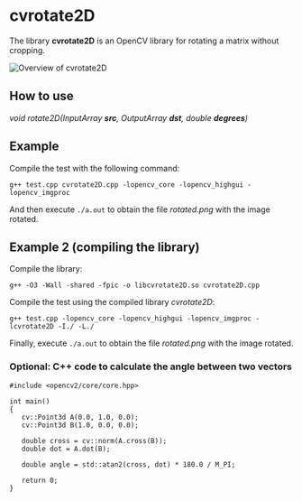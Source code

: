cvrotate2D
==========

The library **cvrotate2D** is an OpenCV library for rotating a matrix without cropping.

![Overview of cvrotate2D](https://raw.github.com/milq/cvrotate2D/master/overview.png "Overview of cvrotate2D")

How to use
----------

<i>void rotate2D(InputArray <b>src</b>, OutputArray **dst**, double <b>degrees</b>)</i>

Example
-------

Compile the test with the following command:

```
g++ test.cpp cvrotate2D.cpp -lopencv_core -lopencv_highgui -lopencv_imgproc
```

And then execute ```./a.out``` to obtain the file *rotated.png* with the image rotated.

Example 2 (compiling the library)
---------------------------------

Compile the library:

```
g++ -O3 -Wall -shared -fpic -o libcvrotate2D.so cvrotate2D.cpp
```

Compile the test using the compiled library *cvrotate2D*:

```
g++ test.cpp -lopencv_core -lopencv_highgui -lopencv_imgproc -lcvrotate2D -I./ -L./
```

Finally, execute ```./a.out``` to obtain the file *rotated.png* with the image rotated.


### Optional: C++ code to calculate the angle between two vectors

```
#include <opencv2/core/core.hpp>

int main()
{
   cv::Point3d A(0.0, 1.0, 0.0);
   cv::Point3d B(1.0, 0.0, 0.0);

   double cross = cv::norm(A.cross(B));
   double dot = A.dot(B);

   double angle = std::atan2(cross, dot) * 180.0 / M_PI;
   
   return 0;
}
```
